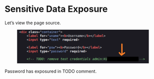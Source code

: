 # Sensitive Data Exposure

Let’s view the page source.

<figure><img src="../../../../../.gitbook/assets/Untitled.png" alt=""><figcaption></figcaption></figure>

Password has exposured in TODO comment.
